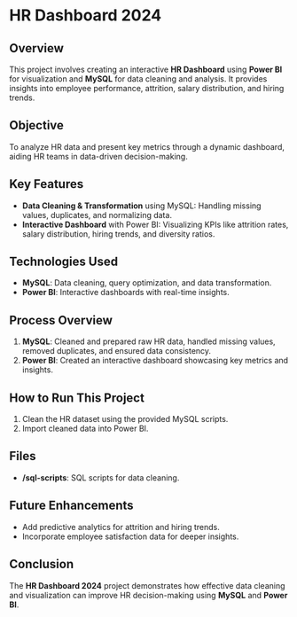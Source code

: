 # **HR Dashboard 2024**

## **Overview**

This project involves creating an interactive **HR Dashboard** using **Power BI** for visualization and **MySQL** for data cleaning and analysis. It provides insights into employee performance, attrition, salary distribution, and hiring trends.

## **Objective**

To analyze HR data and present key metrics through a dynamic dashboard, aiding HR teams in data-driven decision-making.

## **Key Features**
- **Data Cleaning & Transformation** using MySQL: Handling missing values, duplicates, and normalizing data.
- **Interactive Dashboard** with Power BI: Visualizing KPIs like attrition rates, salary distribution, hiring trends, and diversity ratios.

## **Technologies Used**
- **MySQL**: Data cleaning, query optimization, and data transformation.
- **Power BI**: Interactive dashboards with real-time insights.

## **Process Overview**
1. **MySQL**: Cleaned and prepared raw HR data, handled missing values, removed duplicates, and ensured data consistency.
2. **Power BI**: Created an interactive dashboard showcasing key metrics and insights.

## **How to Run This Project**
1. Clean the HR dataset using the provided MySQL scripts.
2. Import cleaned data into Power BI.

## **Files**
- **/sql-scripts**: SQL scripts for data cleaning.

## **Future Enhancements**
- Add predictive analytics for attrition and hiring trends.
- Incorporate employee satisfaction data for deeper insights.

## **Conclusion**

The **HR Dashboard 2024** project demonstrates how effective data cleaning and visualization can improve HR decision-making using **MySQL** and **Power BI**.
